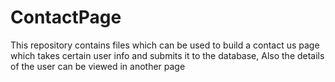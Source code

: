 # ContactPage
This repository contains files which can be used to build a contact us page which takes certain user info and submits it to the database,
Also the details of the user can be viewed in another page
